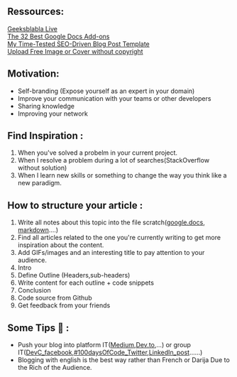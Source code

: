 ## Ressources:
[Geeksblabla Live](https://www.facebook.com/geeksblabla/videos/655858025264119/?v=655858025264119)  
[The 32 Best Google Docs Add-ons](https://zapier.com/blog/best-google-docs-addons/)  
[My Time-Tested SEO-Driven Blog Post Template](https://docs.google.com/document/d/1RNl7c5gojzbQSUGDrCGNEFTk-zu-DDlkdMcRUuTnONw/edit?fbclid=IwAR1T22gCccFCEg_N2r-80It81MMnwfRVliFuMb5BKlSZ5yKPdjlXx1nyFD4)  
[Upload Free Image or Cover without copyright](https://unsplash.com/t/technology) 

## Motivation:
* Self-branding (Expose yourself as an expert in your domain)
* Improve your communication with your teams or other developers
* Sharing knowledge
* Improving your network

## Find Inspiration :
1. When you've solved a probelm in your current project.
2. When I resolve a problem during a lot of searches(StackOverflow without solution)
3. When I learn new skills or something to change the way you think like a new paradigm.

## How to structure your article :
1. Write all notes about this topic into the file scratch([google.docs](https://docs.google.com/document/u/0/), [markdown](https://guides.github.com/pdfs/markdown-cheatsheet-online.pdf)....)
2. Find all articles related to the one you're currently writing to get more inspiration about the content.
3. Add GIFs/images and an interesting title to pay attention to your audience.
4. Intro
5. Define Outline (Headers,sub-headers)
6. Write content for each outline + code snippets 
7. Conclusion
8. Code source from Github
9. Get feedback from your friends  

## Some Tips :rocket: :
* Push your blog into platform IT([Medium](),[Dev.to](),...) or group IT([DevC_facebook](https://www.facebook.com/groups/DevC.Casablanca/),[#100daysOfCode_Twitter](https://twitter.com/hashtag/100DaysOfCode?src=hashtag_click),[LinkedIn_post](https://www.linkedin.com/feed/)……)
* Blogging with english is the best way rather than French or Darija Due to the Rich of the Audience.
